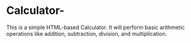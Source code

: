# Calculator-
This is a simple HTML-based Calculator. It will perform basic arithmetic operations like addition, subtraction, division, and multiplication.
